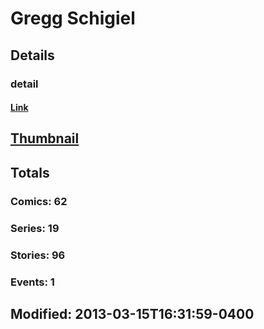 # Gregg  Schigiel 
## Details
### detail
#### [Link](http://marvel.com/comics/creators/4065/gregg_schigiel?utm_campaign=apiRef&utm_source=225578a89fc76f3d20fbffda5d17a88d)
## [Thumbnail](http://i.annihil.us/u/prod/marvel/i/mg/1/60/4bc47cad1b1cb.jpg)
## Totals
### Comics: 62
### Series: 19
### Stories: 96
### Events: 1
## Modified: 2013-03-15T16:31:59-0400
